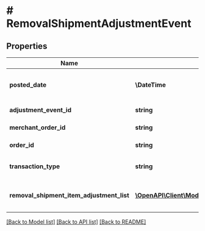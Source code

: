 # # RemovalShipmentAdjustmentEvent

## Properties

Name | Type | Description | Notes
------------ | ------------- | ------------- | -------------
**posted_date** | **\DateTime** | Fields with a schema type of date are in ISO 8601 date time format (for example GroupBeginDate). | [optional]
**adjustment_event_id** | **string** | The unique identifier for the adjustment event. | [optional]
**merchant_order_id** | **string** | The merchant removal orderId. | [optional]
**order_id** | **string** | The orderId for shipping inventory. | [optional]
**transaction_type** | **string** | The type of removal order.  Possible values:  * WHOLESALE_LIQUIDATION. | [optional]
**removal_shipment_item_adjustment_list** | [**\OpenAPI\Client\Model\financesv0\RemovalShipmentItemAdjustment[]**](RemovalShipmentItemAdjustment.md) | A comma-delimited list of Removal shipmentItemAdjustment details for FBA inventory. | [optional]

[[Back to Model list]](../../README.md#models) [[Back to API list]](../../README.md#endpoints) [[Back to README]](../../README.md)
